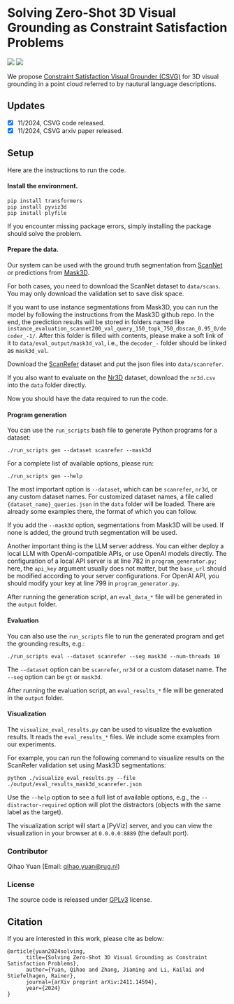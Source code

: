 # Solving Zero-Shot 3D Visual Grounding as Constraint Satisfaction Problems

<p>
<a href="https://arxiv.org/pdf/2411.14594">
    <img src="https://img.shields.io/badge/PDF-arXiv-brightgreen" /></a>
<a href="https://pytorch.org/">
    <img src="https://img.shields.io/badge/Framework-PyTorch-orange" /></a>
</p>

We propose [Constraint Satisfaction Visual Grounder (CSVG)](https://sunsleaf.github.io/CSVG/) for 3D visual grounding in a point cloud referred to by nautural language descriptions.


## Updates

- [x] 11/2024, CSVG code released.
- [x] 11/2024, CSVG arxiv paper released.

## Setup

Here are the instructions to run the code.

#### Install the environment.

```
pip install transformers
pip install pyviz3d
pip install plyfile
```

If you encounter missing package errors, simply installing the package should solve the problem.

#### Prepare the data.

Our system can be used with the ground truth segmentation from [ScanNet](https://github.com/ScanNet/ScanNet) or predictions from [Mask3D](https://github.com/JonasSchult/Mask3D).

For both cases, you need to download the ScanNet dataset to ``data/scans``. You may only download the validation set to save disk space.

If you want to use instance segmentations from Mask3D, you can run the model by following the instructions from the Mask3D github repo. In the end, the prediction results will be stored in folders named like `instance_evaluation_scannet200_val_query_150_topk_750_dbscan_0.95_0/decoder_-1/`. After this folder is filled with contents, please make a soft link of it to `data/eval_output/mask3d_val`, i.e., the `decoder_-` folder should be linked as `mask3d_val`.

Download the [ScanRefer](https://github.com/daveredrum/ScanRefer) dataset and put the json files into `data/scanrefer`.

If you also want to evaluate on the [Nr3D](https://referit3d.github.io/) dataset, download the `nr3d.csv` into the `data` folder directly.

Now you should have the data required to run the code.

#### Program generation

You can use the `run_scripts` bash file to generate Python programs for a dataset:

`./run_scripts gen --dataset scanrefer --mask3d`

For a complete list of available options, please run:

`./run_scripts gen --help`

The most important option is `--dataset`, which can be `scanrefer`, `nr3d`, or any custom dataset names. For customized dataset names, a file called `{dataset_name}_queries.json` in the `data` folder will be loaded. There are already some examples there, the format of which you can follow.

If you add the `--mask3d` option, segmentations from Mask3D will be used. If none is added, the ground truth segmentation will be used.

Another important thing is the LLM server address. You can either deploy a local LLM with OpenAI-compatible APIs, or use OpenAI models directly. The configuration of a local API server is at line 782 in `program_generator.py`; here, the `api_key` argument usually does not matter, but the `base_url` should be modified according to your server configurations. For OpenAI API, you should modify your key at line 799 in `program_generator.py`.

After running the generation script, an `eval_data_*` file will be generated in the `output` folder.

#### Evaluation

You can also use the `run_scripts` file to run the generated program and get the grounding results, e.g.:

`./run_scripts eval --dataset scanrefer --seg mask3d --num-threads 10`

The `--dataset` option can be `scanrefer`, `nr3d` or a custom dataset name. The `--seg` option can be `gt` or `mask3d`.

After running the evaluation script, an `eval_results_*` file will be generated in the `output` folder.

#### Visualization

The `visualize_eval_results.py` can be used to visualize the evaluation results. It reads the `eval_results_*` files. We include some examples from our experiments.

For example, you can run the following command to visualize results on the ScanRefer validation set using Mask3D segmentations:

`python ./visualize_eval_results.py --file ./output/eval_results_mask3d_scanrefer.json`

Use the `--help` option to see a full list of available options, e.g., the `--distractor-required` option will plot the distractors (objects with the same label as the target).

The visualization script will start a [PyViz] server, and you can view the visualization in your browser at `0.0.0.0:8889` (the default port).

### Contributor

Qihao Yuan (Email: qihao.yuan@rug.nl)

### License
The source code is released under [GPLv3](https://www.gnu.org/licenses/) license.

## Citation

If you are interested in this work, please cite as below:

```text
@article{yuan2024solving,
      title={Solving Zero-Shot 3D Visual Grounding as Constraint Satisfaction Problems}, 
      author={Yuan, Qihao and Zhang, Jiaming and Li, Kailai and Stiefelhagen, Rainer},
      journal={arXiv preprint arXiv:2411.14594},
      year={2024}
}
```
